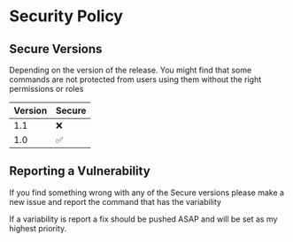 # Security Policy

## Secure Versions

Depending on the version of the release. You might find that some commands are not protected from users using them without the right permissions or roles

| Version | Secure             |
| ------- | -------------------|
| 1.1     | :x:                |
| 1.0     | :white_check_mark: |

## Reporting a Vulnerability

If you find something wrong with any of the Secure versions please make a new issue and report the command that has the variability 

If a variability is report a fix should be pushed ASAP and will be set as my highest priority.
